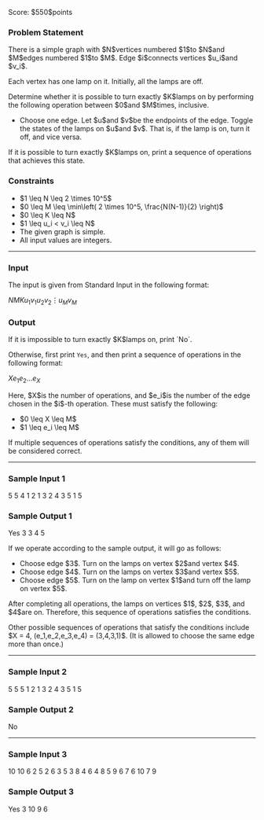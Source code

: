 
<div>

<span>

<span>

<p>
Score: $550$points
</p>

<div>

<section>

### **Problem Statement**

<p>
There is a simple graph with $N$vertices numbered $1$to $N$and $M$edges numbered $1$to $M$. Edge $i$connects vertices $u_i$and $v_i$.

Each vertex has one lamp on it. Initially, all the lamps are off.
</p>

<p>
Determine whether it is possible to turn exactly $K$lamps on by performing the following operation between $0$and $M$times, inclusive.
</p>

<ul>

<li>
Choose one edge. Let $u$and $v$be the endpoints of the edge. Toggle the states of the lamps on $u$and $v$. That is, if the lamp is on, turn it off, and vice versa.
</li>

</ul>

<p>
If it is possible to turn exactly $K$lamps on, print a sequence of operations that achieves this state.
</p>

</section>

</div>

<div>

<section>

### **Constraints**

<ul>

<li>
$1 \leq N \leq 2 \times 10^5$
</li>

<li>
$0 \leq M \leq \min\left( 2 \times 10^5, \frac{N(N-1)}{2} \right)$
</li>

<li>
$0 \leq K \leq N$
</li>

<li>
$1 \leq u_i < v_i \leq N$
</li>

<li>
The given graph is simple.
</li>

<li>
All input values are integers.
</li>

</ul>

</section>

</div>

---

<div>

<div>

<section>

### **Input**

<p>
The input is given from Standard Input in the following format:
</p>

<div>

$N$$M$$K$$u_1$$v_1$$u_2$$v_2$$\vdots$$u_M$$v_M$
</div>

</section>

</div>

<div>

<section>

### **Output**

<p>
If it is impossible to turn exactly $K$lamps on, print `No`.

Otherwise, first print `Yes`, and then print a sequence of operations in the following format:
</p>

<div>

$X$$e_1$$e_2$$\dots$$e_X$
</div>

<p>
Here, $X$is the number of operations, and $e_i$is the number of the edge chosen in the $i$-th operation. These must satisfy the following:
</p>

<ul>

<li>
$0 \leq X \leq M$
</li>

<li>
$1 \leq e_i \leq M$
</li>

</ul>

<p>
If multiple sequences of operations satisfy the conditions, any of them will be considered correct.
</p>

</section>

</div>

</div>

---

<div>

<section>

### **Sample Input 1**

<div>

5 5 4
1 2
1 3
2 4
3 5
1 5

</div>

</section>

</div>

<div>

<section>

### **Sample Output 1**

<div>

Yes
3
3 4 5

</div>

<p>
If we operate according to the sample output, it will go as follows:
</p>

<ul>

<li>
Choose edge $3$. Turn on the lamps on vertex $2$and vertex $4$.
</li>

<li>
Choose edge $4$. Turn on the lamps on vertex $3$and vertex $5$.
</li>

<li>
Choose edge $5$. Turn on the lamp on vertex $1$and turn off the lamp on vertex $5$.
</li>

</ul>

<p>
After completing all operations, the lamps on vertices $1$, $2$, $3$, and $4$are on. Therefore, this sequence of operations satisfies the conditions.
</p>

<p>
Other possible sequences of operations that satisfy the conditions include $X = 4, (e_1,e_2,e_3,e_4) = (3,4,3,1)$. (It is allowed to choose the same edge more than once.)
</p>

</section>

</div>

---

<div>

<section>

### **Sample Input 2**

<div>

5 5 5
1 2
1 3
2 4
3 5
1 5

</div>

</section>

</div>

<div>

<section>

### **Sample Output 2**

<div>

No

</div>

</section>

</div>

---

<div>

<section>

### **Sample Input 3**

<div>

10 10 6
2 5
2 6
3 5
3 8
4 6
4 8
5 9
6 7
6 10
7 9

</div>

</section>

</div>

<div>

<section>

### **Sample Output 3**

<div>

Yes
3
10 9 6

</div>

</section>

</div>

</span>

</span>

</div>
